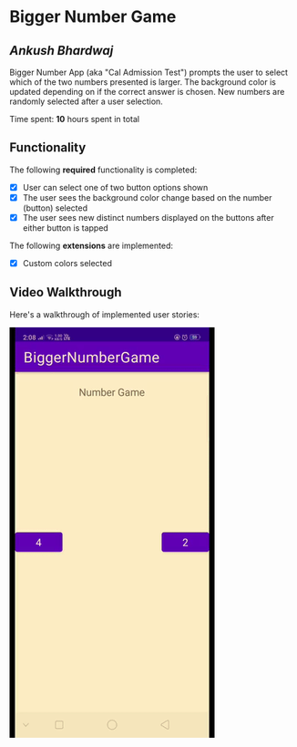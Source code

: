 # Bigger Number Game 

## *Ankush Bhardwaj*

Bigger Number App (aka "Cal Admission Test") prompts the user to select which of the two numbers presented is larger. The background color is updated depending on if the correct answer is chosen. New numbers are randomly selected after a user selection.

Time spent: **10** hours spent in total

## Functionality 

The following **required** functionality is completed:

* [x] User can select one of two button options shown
* [x] The user sees the background color change based on the number (button) selected
* [x] The user sees new distinct numbers displayed on the buttons after either button is tapped

The following **extensions** are implemented:

* [x] Custom colors selected


## Video Walkthrough

Here's a walkthrough of implemented user stories:

<img src='https://github.com/ankushbhardwaj408/Bigger-Number-Game/blob/main/ezgif-5-cc46d39076.gif' width='' alt='Video Walkthrough' />





